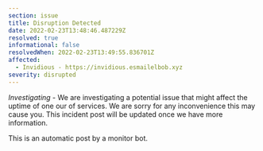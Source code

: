 ```yaml
---
section: issue
title: Disruption Detected
date: 2022-02-23T13:48:46.487229Z
resolved: true
informational: false
resolvedWhen: 2022-02-23T13:49:55.836701Z
affected:
  - Invidious - https://invidious.esmailelbob.xyz
severity: disrupted
---
```

*Investigating* - We are investigating a potential issue that might affect the uptime of one our of services. We are sorry for any inconvenience this may cause you. This incident post will be updated once we have more information.

This is an automatic post by a monitor bot.
        